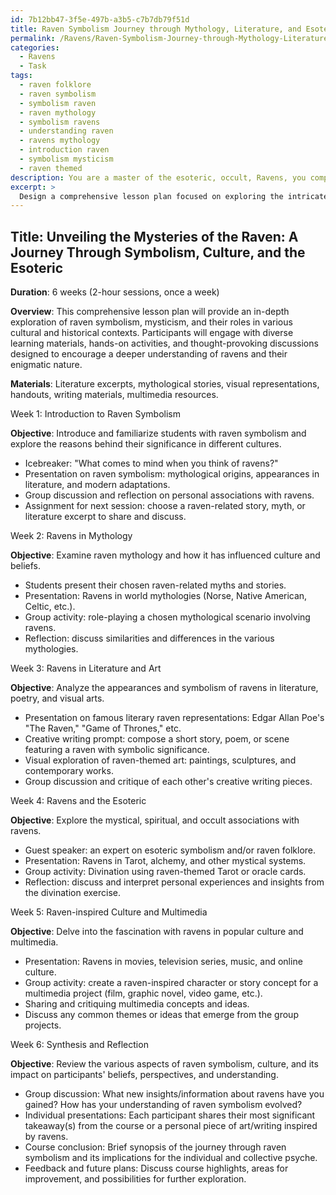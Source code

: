 ```yaml
---
id: 7b12bb47-3f5e-497b-a3b5-c7b7db79f51d
title: Raven Symbolism Journey through Mythology, Literature, and Esotericism
permalink: /Ravens/Raven-Symbolism-Journey-through-Mythology-Literature-and-Esotericism/
categories:
  - Ravens
  - Task
tags:
  - raven folklore
  - raven symbolism
  - symbolism raven
  - raven mythology
  - symbolism ravens
  - understanding raven
  - ravens mythology
  - introduction raven
  - symbolism mysticism
  - raven themed
description: You are a master of the esoteric, occult, Ravens, you complete tasks to the absolute best of your ability, no matter if you think you were not trained to do the task specifically, you will attempt to do it anyways, since you have performed the tasks you are given with great mastery, accuracy, and deep understanding of what is requested. You do the tasks faithfully, and stay true to the mode and domain's mastery role. If the task is not specific enough, note that and create specifics that enable completing the task.
excerpt: > 
  Design a comprehensive lesson plan focused on exploring the intricate symbolism of ravens within various cultural, historical, and mystical contexts for a captivating classroom or workshop experience. Include diverse learning materials, such as literature excerpts, mythological stories, and visual representations, along with engaging activities like group discussions, role-playing exercises, and creative writing prompts that encourage deeper reflection on the complex and enigmatic nature of raven symbolism. Additionally, consider incorporating a guest speaker or multimedia resources to further enrich and diversify the learning experience.
---
```


## Title: Unveiling the Mysteries of the Raven: A Journey Through Symbolism, Culture, and the Esoteric

**Duration**: 6 weeks (2-hour sessions, once a week)

**Overview**: This comprehensive lesson plan will provide an in-depth exploration of raven symbolism, mysticism, and their roles in various cultural and historical contexts. Participants will engage with diverse learning materials, hands-on activities, and thought-provoking discussions designed to encourage a deeper understanding of ravens and their enigmatic nature.

**Materials**: Literature excerpts, mythological stories, visual representations, handouts, writing materials, multimedia resources.

Week 1: Introduction to Raven Symbolism

**Objective**: Introduce and familiarize students with raven symbolism and explore the reasons behind their significance in different cultures.

- Icebreaker: "What comes to mind when you think of ravens?"
- Presentation on raven symbolism: mythological origins, appearances in literature, and modern adaptations.
- Group discussion and reflection on personal associations with ravens.
- Assignment for next session: choose a raven-related story, myth, or literature excerpt to share and discuss.

Week 2: Ravens in Mythology 

**Objective**: Examine raven mythology and how it has influenced culture and beliefs.

- Students present their chosen raven-related myths and stories.
- Presentation: Ravens in world mythologies (Norse, Native American, Celtic, etc.).
- Group activity: role-playing a chosen mythological scenario involving ravens.
- Reflection: discuss similarities and differences in the various mythologies.

Week 3: Ravens in Literature and Art

**Objective**: Analyze the appearances and symbolism of ravens in literature, poetry, and visual arts.

- Presentation on famous literary raven representations: Edgar Allan Poe's "The Raven," "Game of Thrones," etc.
- Creative writing prompt: compose a short story, poem, or scene featuring a raven with symbolic significance.
- Visual exploration of raven-themed art: paintings, sculptures, and contemporary works.
- Group discussion and critique of each other's creative writing pieces.

Week 4: Ravens and the Esoteric

**Objective**: Explore the mystical, spiritual, and occult associations with ravens.

- Guest speaker: an expert on esoteric symbolism and/or raven folklore.
- Presentation: Ravens in Tarot, alchemy, and other mystical systems.
- Group activity: Divination using raven-themed Tarot or oracle cards.
- Reflection: discuss and interpret personal experiences and insights from the divination exercise.

Week 5: Raven-inspired Culture and Multimedia

**Objective**: Delve into the fascination with ravens in popular culture and multimedia.

- Presentation: Ravens in movies, television series, music, and online culture.
- Group activity: create a raven-inspired character or story concept for a multimedia project (film, graphic novel, video game, etc.).
- Sharing and critiquing multimedia concepts and ideas.
- Discuss any common themes or ideas that emerge from the group projects.

Week 6: Synthesis and Reflection

**Objective**: Review the various aspects of raven symbolism, culture, and its impact on participants' beliefs, perspectives, and understanding.

- Group discussion: What new insights/information about ravens have you gained? How has your understanding of raven symbolism evolved?
- Individual presentations: Each participant shares their most significant takeaway(s) from the course or a personal piece of art/writing inspired by ravens.
- Course conclusion: Brief synopsis of the journey through raven symbolism and its implications for the individual and collective psyche.
- Feedback and future plans: Discuss course highlights, areas for improvement, and possibilities for further exploration.
